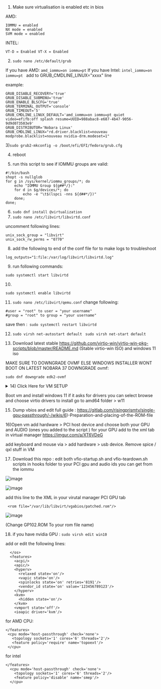 1) Make sure virtualisation is enabled etc in bios 

AMD:
```
IOMMU = enabled
NX mode = enabled
SVM mode = enabled
```
INTEL:
```
VT-D = Enabled VT-X = Enabled
```
2) ``sudo nano /etc/default/grub ``

If you have AMD:  ``amd_iommu=on iommu=pt`` 
If you have Intel: ``intel_iommu=on iommu=pt ``
add to GRUB_CMDLINE_LINUX="xxxx" line 

example:

```GRUB_DEFAULT='saved'
GRUB_DISABLE_RECOVERY='true'
GRUB_DISABLE_SUBMENU='true'
GRUB_ENABLE_BLSCFG='true'
GRUB_TERMINAL_OUTPUT='console'
GRUB_TIMEOUT='5'
GRUB_CMDLINE_LINUX_DEFAULT='amd_iommu=on iommu=pt quiet video=efifb:off splash resume=UUID=988abac8-e687-4b47-9056-9d9d073503e9'
GRUB_DISTRIBUTOR='Nobara Linux'
GRUB_CMDLINE_LINUX="rd.driver.blacklist=nouveau modprobe.blacklist=nouveau nvidia-drm.modeset=1"

```



3)`` sudo grub2-mkconfig -o /boot/efi/EFI/fedora/grub.cfg   ``

4) reboot 

6) run this script to see if IOMMU groups are valid:
```
#!/bin/bash
shopt -s nullglob
for g in /sys/kernel/iommu_groups/*; do
    echo "IOMMU Group ${g##*/}:"
    for d in $g/devices/*; do
        echo -e "\t$(lspci -nns ${d##*/})"
    done;
done;
```
6) ``sudo dnf install @virtualization``
7) ``sudo nano /etc/libvirt/libvirtd.conf `` 

uncomment following lines: 

    unix_sock_group = "libvirt"
    unix_sock_rw_perms = "0770"
    
8) add the following to end of the conf file for to make logs to troubleshoot
```log_filters="1:qemu"
log_outputs="1:file:/var/log/libvirt/libvirtd.log"
```
9) run following commands:

``sudo systemctl start libvirtd``


10)
``sudo systemctl enable libvirtd``

11) ``sudo nano /etc/libvirt/qemu.conf``
change following:
```
#user = "root" to user = "your username"
#group = "root" to group = "your username"
```
save then :`` sudo systemctl restart libvirtd``

12) ``sudo virsh net-autostart default``
   `` sudo virsh net-start default``

13) Download latest stable https://github.com/virtio-win/virtio-win-pkg-scripts/blob/master/README.md (Stable virtio-win ISO)
and windows 11 iso 


MAKE SURE TO DOWNGRADE OVMF ELSE WINDOWS INSTALLER WONT BOOT ON LATEST NOBARA 37
DOWNGRADE ovmf:

```sudo dnf downgrade edk2-ovmf```

<details><summary>14) Click Here for VM SETUP</summary>
<p>

#### Run virtual machine manager and do the following:

```Run virtual machine manager
click plus for new virtual machine (Make sure its named win10) 
local install media iso 
select win11 iso 
select desired storage:
check customise configuration before install
click add hardware bottom left 
select TPM > Type emulated CRB v2.0
CPU options select Q35 as chipset FOr UEFI firmware choose 
UEFI x86_64: /usr/share/edk2/ovmf/OVMF_CODE.secboot.fd
Set the max Logical Host CPU's and choose Topology
Set Memory 8GB or more
VirtIO disk set to Virtio
Option cache mode as writeback
click add hardware select storage select CD
make sure both WIN11 and virtio ISO are added 
```

</p>
</details>



Boot vm and install windows 11 if it asks for drivers you can select browse and choose virtio drivers to install 
go to amd64 folder > w11 


15) Dump vbios and edit full guide :
https://gitlab.com/risingprismtv/single-gpu-passthrough/-/wikis/6)-Preparation-and-placing-of-the-ROM-file


16)Open vm add hardware > PCI host device and choose both your GPU and AUDIO (ones you added to the script )
 for your GPU add <rom file="/var/lib/libvirt/vgabios/yourromfilename.rom"/> to the xml tab in virtual manager
https://imgur.com/a/XT6VDeG

add keyboard and mouse via > add hardware > usb device. 
Remove spice / qxl stuff in VM

17)  Download this repo : edit both vfio-startup.sh and vfio-teardown.sh scripts in hooks folder to your PCI gpu and audio ids you can get from the iommu 



![image](https://user-images.githubusercontent.com/9220880/192649503-a3fe2084-932a-4787-8a1a-15f1b6a8f8a9.png)


![image](https://user-images.githubusercontent.com/9220880/192649528-7003ab27-0921-4d02-afc2-991141246241.png)



 add this line to the XML in your virutal manager PCI GPU tab 
 
``  <rom file="/var/lib/libvirt/vgabios/patched.rom"/> ``

![image](https://user-images.githubusercontent.com/9220880/192890977-68336167-9c31-4e7d-b66a-e119dac61cf5.png)

(Change GP102.ROM To your rom file name)



18) if you have nvidia GPU :
``sudo virsh edit win10``


add or edit the following lines:
```
  </os>
  <features>
    <acpi/>
    <apic/>
    <hyperv>
      <relaxed state='on'/>
      <vapic state='on'/>
      <spinlocks state='on' retries='8191'/>
      <vendor_id state='on' value='123456789123'/>
    </hyperv>
    <kvm>
      <hidden state='on'/>
    </kvm>
    <vmport state='off'/>
    <ioapic driver='kvm'/>
```
for AMD CPU:
 ```
</features>
  <cpu mode='host-passthrough' check='none'>
    <topology sockets='1' cores='6' threads='2'/>
    <feature policy='require' name='topoext'/>
  </cpu>
```

for intel 

```
</features>
  <cpu mode='host-passthrough' check='none'>
    <topology sockets='1' cores='6' threads='2'/>
    <feature policy='disable' name='smep'/>
  </cpu>
```
